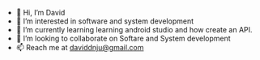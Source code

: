 - 👋 Hi, I’m David 
- 👀 I’m interested in software and system development 
- 🌱 I’m currently learning learning android studio and how create an API.
- 💞️ I’m looking to collaborate on Softare and System development
- 📫 Reach me at daviddnju@gmail.com

<!---
Dnju/Dnju is a ✨ special ✨ repository because its `README.md` (this file) appears on your GitHub profile.
You can click the Preview link to take a look at your changes.
--->
